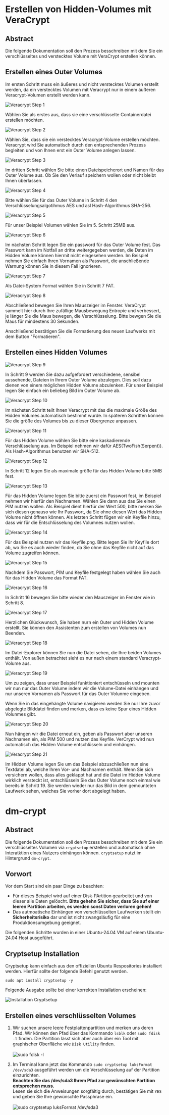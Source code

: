 # Erstellen von Hidden-Volumes mit VeraCrypt

## Abstract
Die folgende Dokumentation soll den Prozess besschreiben mit dem Sie ein verschlüsseltes und verstecktes Volume mit VeraCrypt erstellen können.

## Erstellen eines Outer Volumes
Im ersten Schritt muss ein äußeres und nicht verstecktes Volumen erstellt werden, da ein verstecktes Volumen mit Veracrypt nur in einem äußeren Veracrypt-Volumen erstellt werden kann.

![Veracrypt Step 1](./2024-10-04_00-26.png)

Wählen Sie als erstes aus, dass sie eine verschlüsselte Containerdatei erstellen möchten.

![Veracrypt Step 2](./2024-10-04_00-27.png)

Wählen Sie, dass sie ein verstecktes Veracrypt-Volume erstellen möchten. Veracrypt wird Sie automatisch durch den entsprechenden Prozess begleiten und von Ihnen erst ein Outer Volume anlegen lassen.

![Veracrypt Step 3](./2024-10-04_00-29.png)

Im dritten Schritt wählen Sie bitte einen Dateispeicherort und Namen für das Outer Volume aus. Ob Sie den Verlauf speichern wollen oder nicht bleibt Ihnen überlassen.

![Veracrypt Step 4](./2024-10-04_00-30.png)

Bitte wählen Sie für das Outer Volume in Schritt 4 den Verschlüsselungsalgotihmus AES und asl Hash-Algorithmus SHA-256.

![Veracrypt Step 5](./2024-10-04_00-30_1.png)

Für unser Beispiel Volumen wählen Sie im 5. Schritt 25MB aus.

![Veracrypt Step 6](./2024-10-04_00-31.png)

Im nächsten Schritt legen Sie ein password für das Outer Volume fest. Das Passwort kann im Notfall an dritte weitergegeben werden, die Daten im Hidden Volume können hiermit nicht eingesehen werden. Im Beispiel nehmen Sie einfach Ihren Vornamen als Passwort, die anschließende Warnung können Sie in diesem Fall ignorieren.

![Veracrypt Step 7](./2024-10-04_00-31_1.png)

Als Datei-System Format wählen Sie in Schritt 7 FAT.

![Veracrypt Step 8](./2024-10-04_00-33.png)

Abschließend bewegen Sie Ihren Mauszeiger im Fenster. VeraCrypt sammelt hier durch Ihre zufällige Mausbewegung Entropie und verbessert, je länger Sie die Maus bewegen, die Verschlüsselung. Bitte bewgen Sie die Maus für mindestens 30 Sekunden.

Anschließend bestätigen Sie die Formatierung des neuen Laufwerks mit dem Button "Formatieren".

## Erstellen eines Hidden Volumes

![Veracrypt Step 9](./2024-10-04_00-34.png)

In Schritt 9 werden Sie dazu aufgefordert verschiedene, sensibel aussehende, Dateien in Ihrem Outer Volume abzulegen. Dies soll dazu dienen von einem möglichen Hidden Volume abzulenken. Für unser Beispiel legen Sie einfach ein beliebeg Bild im Outer Volume ab.

![Veracrypt Step 10](./2024-10-04_00-35.png)

Im nächsten Schritt teilt Ihnen Veracrypt mit das die maximale Größe des Hidden Volumes automatisch bestimmt wurde. In späteren Schritten können Sie die größe des Volumes bis zu dieser Obergrenze anpassen.

![Veracrypt Step 11](./2024-10-04_00-36.png)

Für das Hidden Volume wählen Sie bitte eine kaskadierende Verschlüsselung aus. Im Beispiel nehmen wir dafür AES(TwoFish(Serpent)). Als Hash-Algorithmus benutzen wir SHA-512.

![Veracrypt Step 12](./2024-10-04_00-36_1.png)

In Schritt 12 legen Sie als maximale größe für das Hidden Volume bitte 5MB fest.

![Veracrypt Step 13](./2024-10-04_00-38.png)

Für das Hidden Volume legen Sie bitte zuerst ein Passwort fest, im Beispiel nehmen wir hierfür den Nachnamen. Wählen Sie dann aus das Sie einen PIM nutzen wollen. Als Beispiel dient hierfür der Wert 500, bitte merken Sie sich diesen genauso wie Ihr Passwort, da Sie ohne diesen Wert das Hidden Volume nicht öffnen können. Als letzten Schritt fügen wir ein Keyfile hinzu, dass wir für die Entschlüsselung des Volumnes nutzen wollen.

![Veracrypt Step 14](./2024-10-04_00-38_1.png)

Für das Beispiel nutzen wir das Keyfile.png. Bitte legen Sie Ihr Keyfile dort ab, wo Sie es auch wieder finden, da Sie ohne das Keyfile nicht auf das Volume zugreifen können.

![Veracrypt Step 15](./2024-10-04_00-40.png)

Nachdem Sie Passwort, PIM und Keyfile festgelegt haben wählen Sie auch für das Hidden Volume das Format FAT.

![Veracrypt Step 16](./2024-10-04_00-41.png)

In Schritt 16 bewegen Sie bitte wieder den Mauszeiger im Fenster wie in Schritt 8.

![Veracrypt Step 17](./2024-10-04_00-42.png)

Herzlichen Glückwunsch, Sie haben nurn ein Outer und Hidden Volume erstellt. Sie können den Assistenten zum erstellen von Volumes nun Beenden.

![Veracrypt Step 18](./2024-10-04_00-42_1.png)

Im Datei-Explorer können Sie nun die Datei sehen, die Ihre beiden Volumes enthält. Von außen betrachtet sieht es nur nach einem standard Veracrypt-Volume aus.

![Veracrypt Step 19](./2024-10-04_00-43.png)

Um zu zeigen, dass unser Beispiel funktioniert entschüsseln und mounten wir nun nur das Outer Volume indem wir die Volume-Datei einhängen und nur unseren Vornamen als Passwort für das Outer Volunme eingeben.

Wenn Sie in das eingehängte Volume navigieren werden Sie nur Ihre zuvor abgelegte Bilddatei finden und merken, dass es keine Spur eines Hidden Volunmes gibt.

![Veracrypt Step 20](./2024-10-04_00-45.png)

Nun hängen wir die Datei erneut ein, geben als Passwort aber unseren Nachnamen ein, als PIM 500 und nutzen das Keyfile. VerCrypt wird nun automatisch das Hidden Volume entschlüsseln und einhängen.

![Veracrypt Step 21](./2024-10-04_00-47.png)

Im Hidden Volume legen Sie um das Beispiel abzuschließen nun eine Textdatei ab, welche Ihren Vor- und Nachnamen enthält. 
Wenn Sie sich versichern wollen, dass alles geklappt hat und die Datei im Hidden Volume wirklich versteckt ist, entschlüsseln Sie das Outer Volume noch einmal wie bereits in Schritt 19. Sie werden wieder nur das Bild in dem gemounteten Laufwerk sehen, welches Sie vorher dort abgelegt haben.

# dm-crypt

## Abstract

Die folgende Dokumentation soll den Prozess besschreiben mit dem Sie ein verschlüsseltes Volumen via `cryptsetup` erstellen und automatisch ohne Interatktion eines Nutzers einhängen können. `cryptsetup` nutzt im Hintergrund `dm-crypt`.

## Vorwort

Vor dem Start sind ein paar Dinge zu beachten:

- Für dieses Beispiel wird auf einer Disk-PArtition gearbeitet und von dieser alle Daten gelöscht. **Bitte gehehn Sie sicher, dass Sie auf einer leeren Partition arbeiten, es werden sonst Daten verloren gehen!**
- Das autmoatische Einhängen von verschlüsselten Laufwerken stellt ein **Sicherheitsrisiko** dar und ist nicht zwangsläufig für eine Produktionsumgebung geeignet.

Die folgenden Schritte wurden in einer Ubuntu-24.04 VM auf einem Ubuntu-24.04 Host ausgeführt.

## Cryptsetup Installation

Cryptsetup kann einfach aus den offiziellen Ubuntu Respositories installiert werden. Hierfür sollte der folgende Befehl genutzt werden.


```
sudo apt install cryptsetup -y
```

Folgende Ausgabe sollte bei einer korrekten Installation erscheinen:

![Installation Cryptsetup](./dm-crypt/2024-10-04_00-26.png)

## Erstellen eines verschlüsselten Volumes

1. Wir suchen unsere leere Festplattenpartition und merken uns deren Pfad. Wir können den Pfad über das Kommando `lsblk` oder `sudo fdisk -l` finden. Die Partition lässt sich aber auch über ein Tool mit graphischer Oberfläche wie `Disk Utility` finden.\
\
![sudo fdisk -l](./dm-crypt/2024-10-06_00-27.png)

2. Im Terminal kann jetzt das Kommando `sudo cryptsetup luksFormat /dev/sda3` ausgeführt werden um die Verschlüsselung auf der Partition einzurichten.\
**Beachten Sie das /dev/sda3 Ihrem Pfad zur gewünschten Partition entsprechen muss.**\
Lesen sie sich die Anweisungen sorgfältig durch, bestätigen Sie mit `YES` und geben Sie Ihre gewünschte Passphrase ein.\
\
![sudo cryptsetup luksFormat /dev/sda3](./dm-crypt/2024-10-06_00-27_1.png)